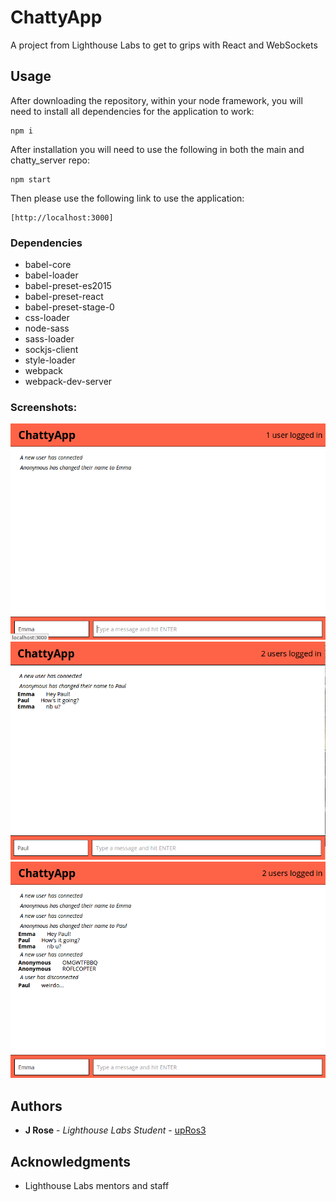 # ChattyApp

A project from Lighthouse Labs to get to grips with React and WebSockets

## Usage

After downloading the repository, within your node framework, you will need to install all dependencies for the application to work:

```
npm i
```

After installation you will need to use the following in both the main and chatty_server repo:

```
npm start
```

Then please use the following link to use the application:

```
[http://localhost:3000]
```

### Dependencies

* babel-core
* babel-loader
* babel-preset-es2015
* babel-preset-react
* babel-preset-stage-0
* css-loader
* node-sass
* sass-loader
* sockjs-client
* style-loader
* webpack
* webpack-dev-server

### Screenshots:

!["First User"](https://github.com/upRos3/chattyApp/blob/master/docs/singleuser.png)
!["Conversation"](https://github.com/upRos3/chattyApp/blob/master/docs/conversation1.png)
!["More Conversation"](https://github.com/upRos3/chattyApp/blob/master/docs/conversation2.png)

## Authors

* **J Rose** - _Lighthouse Labs Student_ - [upRos3](https://github.com/upRos3)

## Acknowledgments

* Lighthouse Labs mentors and staff
